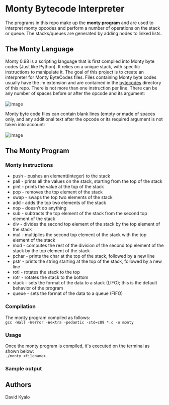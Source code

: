 # Monty Bytecode Interpreter
The programs in this repo make up the **monty program** and are used to interpret monty opcodes and perform a number of operations on the stack or queue. The stacks/queues are generated by adding nodes to linked lists.

## The Monty Language
Monty 0.98 is a scripting language that is first compiled into Monty byte codes (Just like Python). It relies on a unique stack, with specific instructions to manipulate it. The goal of this project is to create an interpreter for Monty ByteCodes files.
Files containing Monty byte codes usually have the .m extension and are contained in the [bytecodes](https://github.com/devmutinda/monty/tree/main/bytecodes) directory of this repo. There is not more than one instruction per line. There can be any number of spaces before or after the opcode and its argument:\
\
![image](https://user-images.githubusercontent.com/96857630/174575825-47712356-8eaf-4372-9bd4-03cda5186158.png)

Monty byte code files can contain blank lines (empty or made of spaces only, and any additional text after the opcode or its required argument is not taken into account:\
\
![image](https://user-images.githubusercontent.com/96857630/174576226-d5ed63b7-6a6d-473b-b1c4-a95ddc0021bf.png)

## The Monty Program
### Monty instructions
* push <int>  - pushes an element(integer) to the stack
* pall - prints all the values on the stack, starting from the top of the stack
* pint - prints the value at the top of the stack
* pop - removes the top element of the stack
* swap - swaps the top two elements of the stack
* add - adds the top two elements of the stack
* nop - doesn’t do anything
* sub - subtracts the top element of the stack from the second top element of the stack
* div - divides the second top element of the stack by the top element of the stack
* mul - multiplies the second top element of the stack with the top element of the stack
* mod - computes the rest of the division of the second top element of the stack by the top element of the stack
* pchar - prints the char at the top of the stack, followed by a new line
* pstr - prints the string starting at the top of the stack, followed by a new line
* rotl - rotates the stack to the top
* rotr - rotates the stack to the bottom
* stack - sets the format of the data to a stack (LIFO); this is the default behavior of the program
* queue - sets the format of the data to a queue (FIFO)

### Compilation
The monty program compiled as follows:\
`gcc -Wall -Werror -Wextra -pedantic -std=c89 *.c -o monty`

### Usage
Once the monty program is compiled, it's executed on the terminal as shown below:\
`./monty <filename>`

### Sample output

## Authors
David Kyalo
 
